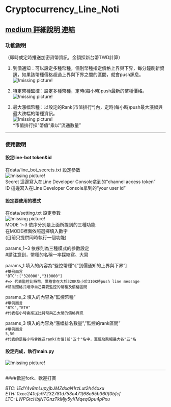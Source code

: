 # Cryptocurrency_Line_Noti

## [medium 詳細說明 連結](https://medium.com/@weilihmen/line-bot-%E5%8A%A0%E5%AF%86%E8%B2%A8%E5%B9%A3%E5%88%B0%E5%83%B9%E9%80%9A%E7%9F%A5-5f112c0c3231)

### 功能說明
（即時或定時推送加密貨幣資訊，金額採新台幣TWD計算）  
1. 到價通知：可以設定多種幣種，個別幣種指定價格上界與下界，每分鐘刷新資訊，如果該幣種價格超過上界與下界之間的區間，就會push訊息。  
![!missing picture!](https://cdn-images-1.medium.com/max/800/1*z7klqYV-pBvlPmwuHqHAdw.png)  
  
2. 特定幣種監控：設定多種幣種，定時(每小時)push最新的幣種價格。  
![!missing picture!](https://cdn-images-1.medium.com/max/800/1*Ix1fzG1Fb1XMYOhfLyzEDQ.png)  
  
3. 最大漲幅幣種：以設定的Rank(市值排行*)內，定時(每小時)push最大漲幅與最大跌幅的幣種資訊。  
![!missing picture!](https://cdn-images-1.medium.com/max/800/1*UcQYPj_cO5GtcxpUuUFh-g.png)  
*市值排行採”幣值”乘以”流通數量”  
------

### 使用說明
#### 設定line-bot token&id
在data/line_bot_secrets.txt 設定參數  
![!missing picture!](https://cdn-images-1.medium.com/max/800/1*ZatlMJt0SMHAF0fQtP3PNg.png)  
Secret 這邊寫入在Line Developer Console拿到的“channel access token”  
ID 這邊寫入在Line Developer Console拿到的“your user id”
  
#### 設定要使用的模式
在data/setting.txt 設定參數  
![!missing picture!](https://cdn-images-1.medium.com/max/800/1*GfKrUbXcWk-s2GsV5jO7GQ.png)  
MODE 1~3 依序分別是上面所提到的三種功能  
在MODE裡面依照選擇填入數字  
(目前只提供同時執行一個功能)  
  
params_1~3 依序則為三種模式的參數設定  
#請注意到，幣種的名稱一率採縮寫、大寫  
  
params_1 填入的內容為”監控幣種”:[”到價通知的上界與下界”]  
`#舉例而言`  
`"BTC":["320000","310000"]`  
`#=> 代表監控比特幣，價格會在大於320K及小於310K時push line message`  
`#請按照格式增添自己需要監控的幣種及價格區間`  
  
params_2 填入的內容為”監控幣種”  
`#舉例而言`  
`"BTC","ETH"`  
`#代表每小時會推送比特幣與乙太幣的價格資訊`  
  
params_3 填入的內容為“漲幅排名數量”,”監控的rank區間”  
`#舉例而言`  
`5,50`  
`#代表的是每小時會推送rank(市值)前"五十"名中，漲幅及跌幅最大各"五"名`  
  
#### 設定完成，執行main.py  
![!missing picture!](https://cdn-images-1.medium.com/max/800/1*iXyuZNmYsgXrKAP02vN4mw.png)  
  
------
  
####歡迎fork、歡迎打賞  
  
*BTC: 1EdY4v8mLupyjbJMZdxqN1rzLut2h44xxu*  
*ETH: 0xec241cfc97232781d753e471f68e65b360f0bfcf*  
*LTC: LWPGtcHbjNTGnzTkMjy5yKMqeqQpu4pPxu*  
  
  

